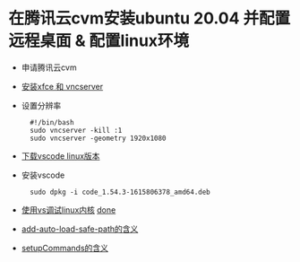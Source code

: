 # 在腾讯云cvm安装ubuntu 20.04 并配置远程桌面 & 配置linux环境

* 申请腾讯云cvm

* [安装xfce 和 vncserver](https://www.digitalocean.com/community/tutorials/how-to-install-and-configure-vnc-on-ubuntu-20-04)

* 设置分辨率

        #!/bin/bash
        sudo vncserver -kill :1
        sudo vncserver -geometry 1920x1080

* [下载vscode linux版本](https://az764295.vo.msecnd.net/stable/2b9aebd5354a3629c3aba0a5f5df49f43d6689f8/code_1.54.3-1615806378_amd64.deb)

* 安装vscode

        sudo dpkg -i code_1.54.3-1615806378_amd64.deb

* [使用vs调试linux内核](https://howardlau.me/programming/debugging-linux-kernel-with-vscode-qemu.html) [done](https://github.com/freelw/vscode_linux_dbg_env)

* [add-auto-load-safe-path的含义](https://sourceware.org/gdb/onlinedocs/gdb/Auto_002dloading-safe-path.html)

* [setupCommands的含义](https://stackoverflow.com/questions/60278274/docs-for-setupcommands-in-vscode-cppdbg-launch-json)